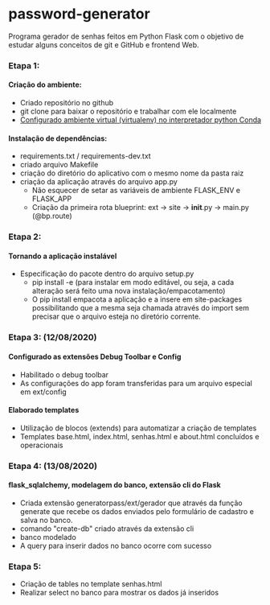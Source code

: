 # password-generator
Programa gerador de senhas feitos em Python Flask com o objetivo de estudar alguns conceitos de git e GitHub e frontend Web.

### Etapa 1:
#### Criação do ambiente:
- Criado repositório no github
- git clone para baixar o repositório e trabalhar com ele localmente
- [Configurado ambiente virtual (virtualenv) no interpretador python Conda](https://uoa-eresearch.github.io/eresearch-cookbook/recipe/2014/11/20/conda/)

#### Instalação de dependências:
* requirements.txt / requirements-dev.txt
* criado arquivo Makefile
* criação do diretório do aplicativo com o mesmo nome da pasta raiz
* criação da aplicação através do arquivo app.py
  - Não esquecer de setar as variáveis de ambiente FLASK_ENV e FLASK_APP
  - Criação da primeira rota blueprint: ext -> site -> __init__.py -> main.py (@bp.route)
  
### Etapa 2:
#### Tornando a aplicação instalável
* Especificação do pacote dentro do arquivo setup.py
  - pip install -e (para instalar em modo editável, ou seja, a cada alteração será feito uma nova
  instalação/empacotamento)
  - O pip install empacota a aplicação e a insere em site-packages possibilitando que a mesma seja
  chamada através do import sem precisar que o arquivo esteja no diretório corrente.

### Etapa 3: (12/08/2020)
#### Configurado as extensões Debug Toolbar e Config
* Habilitado o debug toolbar
* As configurações do app foram transferidas para um arquivo especial em ext/config

#### Elaborado templates
* Utilização de blocos (extends) para automatizar a criação de templates
* Templates base.html, index.html, senhas.html e about.html concluídos e operacionais

### Etapa 4: (13/08/2020)
#### flask_sqlalchemy, modelagem do banco, extensão cli do Flask
* Criada extensão generatorpass/ext/gerador que através da função generate que recebe os dados
enviados pelo formulário de cadastro e salva no banco. 
* comando "create-db" criado através da extensão cli
* banco modelado
* A query para inserir dados no banco ocorre com sucesso

### Etapa 5:
* Criação de tables no template senhas.html
* Realizar select no banco para mostrar os dados já inseridos 